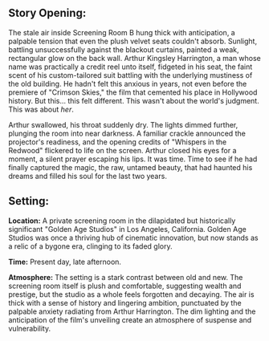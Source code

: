 ## Story Opening:

The stale air inside Screening Room B hung thick with anticipation, a palpable tension that even the plush velvet seats couldn't absorb. Sunlight, battling unsuccessfully against the blackout curtains, painted a weak, rectangular glow on the back wall. Arthur Kingsley Harrington, a man whose name was practically a credit reel unto itself, fidgeted in his seat, the faint scent of his custom-tailored suit battling with the underlying mustiness of the old building. He hadn't felt this anxious in years, not even before the premiere of "Crimson Skies," the film that cemented his place in Hollywood history. But this… this felt different. This wasn't about the world's judgment. This was about *her*.

Arthur swallowed, his throat suddenly dry. The lights dimmed further, plunging the room into near darkness. A familiar crackle announced the projector's readiness, and the opening credits of "Whispers in the Redwood" flickered to life on the screen. Arthur closed his eyes for a moment, a silent prayer escaping his lips. It was time. Time to see if he had finally captured the magic, the raw, untamed beauty, that had haunted his dreams and filled his soul for the last two years.

## Setting:

**Location:** A private screening room in the dilapidated but historically significant "Golden Age Studios" in Los Angeles, California. Golden Age Studios was once a thriving hub of cinematic innovation, but now stands as a relic of a bygone era, clinging to its faded glory.

**Time:** Present day, late afternoon.

**Atmosphere:** The setting is a stark contrast between old and new. The screening room itself is plush and comfortable, suggesting wealth and prestige, but the studio as a whole feels forgotten and decaying. The air is thick with a sense of history and lingering ambition, punctuated by the palpable anxiety radiating from Arthur Harrington. The dim lighting and the anticipation of the film's unveiling create an atmosphere of suspense and vulnerability.

